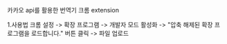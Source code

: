 카카오 api를 활용한 번역기 크롬 extension


1.사용법
    크롬 설정 -> 확장 프로그램 -> 개발자 모드 활성화 -> "압축 해제된 확장 프로그램을 로드합니다." 버튼 클릭 -> 파일 업로드
  
